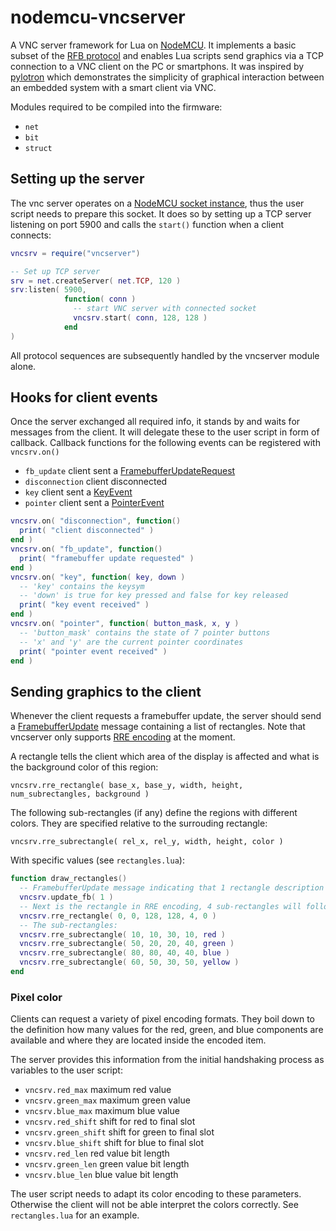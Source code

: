 # nodemcu-vncserver
A VNC server framework for Lua on [NodeMCU](https://github.com/nodemcu/nodemcu-firmware). It implements a basic subset of the [RFB protocol](http://vncdotool.readthedocs.io/en/latest/rfbproto.html) and enables Lua scripts send graphics via a TCP connection to a VNC client on the PC or smartphons.
It was inspired by [pylotron](https://github.com/cnlohr/pylotron) which demonstrates the simplicity of graphical interaction between an embedded system with a smart client via VNC.

Modules required to be compiled into the firmware:
- `net`
- `bit`
- `struct`

## Setting up the server
The vnc server operates on a [NodeMCU socket instance](http://nodemcu.readthedocs.io/en/dev/en/modules/net/#netsocket-module), thus the user script needs to prepare this socket. It does so by setting up a TCP server listening on port 5900 and calls the `start()` function when a client connects:

```lua
vncsrv = require("vncserver")

-- Set up TCP server
srv = net.createServer( net.TCP, 120 )
srv:listen( 5900,
            function( conn )
              -- start VNC server with connected socket
              vncsrv.start( conn, 128, 128 )
            end
)
```

All protocol sequences are subsequently handled by the vncserver module alone.

## Hooks for client events
Once the server exchanged all required info, it stands by and waits for messages from the client. It will delegate these to the user script in form of callback. Callback functions for the following events can be registered with `vncsrv.on()`
- `fb_update` client sent a [FramebufferUpdateRequest](http://vncdotool.readthedocs.io/en/latest/rfbproto.html#framebufferupdaterequest)
- `disconnection` client disconnected
- `key` client sent a [KeyEvent](http://vncdotool.readthedocs.io/en/latest/rfbproto.html#keyevent)
- `pointer` client sent a [PointerEvent](http://vncdotool.readthedocs.io/en/latest/rfbproto.html#pointerevent)

```lua
vncsrv.on( "disconnection", function()
  print( "client disconnected" )
end )
vncsrv.on( "fb_update", function()
  print( "framebuffer update requested" )
end )
vncsrv.on( "key", function( key, down )
  -- 'key' contains the keysym
  -- 'down' is true for key pressed and false for key released
  print( "key event received" )
end )
vncsrv.on( "pointer", function( button_mask, x, y )
  -- 'button_mask' contains the state of 7 pointer buttons
  -- 'x' and 'y' are the current pointer coordinates
  print( "pointer event received" )
end )
```

## Sending graphics to the client
Whenever the client requests a framebuffer update, the server should send a [FramebufferUpdate](http://vncdotool.readthedocs.io/en/latest/rfbproto.html#framebufferupdate) message containing a list of rectangles. Note that vncserver only supports [RRE encoding](http://vncdotool.readthedocs.io/en/latest/rfbproto.html#rre-encoding) at the moment.

A rectangle tells the client which area of the display is affected and what is the background color of this region:

`vncsrv.rre_rectangle( base_x, base_y, width, height, num_subrectangles, background )`

The following sub-rectangles (if any) define the regions with different colors. They are specified relative to the surrouding rectangle:

`vncsrv.rre_subrectangle( rel_x, rel_y, width, height, color )`

With specific values (see `rectangles.lua`):

```lua
function draw_rectangles()
  -- FramebufferUpdate message indicating that 1 rectangle description follows:
  vncsrv.update_fb( 1 )
  -- Next is the rectangle in RRE encoding, 4 sub-rectangles will follow:
  vncsrv.rre_rectangle( 0, 0, 128, 128, 4, 0 )
  -- The sub-rectangles:
  vncsrv.rre_subrectangle( 10, 10, 30, 10, red )
  vncsrv.rre_subrectangle( 50, 20, 20, 40, green )
  vncsrv.rre_subrectangle( 80, 80, 40, 40, blue )
  vncsrv.rre_subrectangle( 60, 50, 30, 50, yellow )
end
```

### Pixel color
Clients can request a variety of pixel encoding formats. They boil down to the definition how many values for the red, green, and blue components are available and where they are located inside the encoded item.

The server provides this information from the initial handshaking process as variables to the user script:
- `vncsrv.red_max` maximum red value
- `vncsrv.green_max` maximum green value
- `vncsrv.blue_max` maximum blue value
- `vncsrv.red_shift` shift for red to final slot
- `vncsrv.green_shift` shift for green to final slot
- `vncsrv.blue_shift` shift for blue to final slot
- `vncsrv.red_len` red value bit length
- `vncsrv.green_len` green value bit length
- `vncsrv.blue_len` blue value bit length

The user script needs to adapt its color encoding to these parameters. Otherwise the client will not be able interpret the colors correctly. See `rectangles.lua` for an example.
